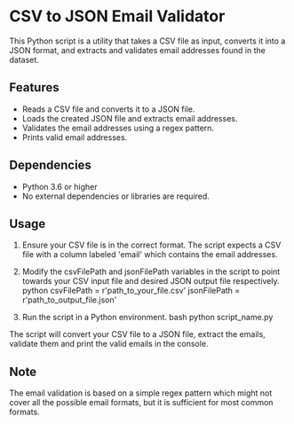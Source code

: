# CSV to JSON Email Validator

This Python script is a utility that takes a CSV file as input, converts it into a JSON format, and extracts and validates email addresses found in the dataset. 

## Features
- Reads a CSV file and converts it to a JSON file.
- Loads the created JSON file and extracts email addresses.
- Validates the email addresses using a regex pattern.
- Prints valid email addresses.

## Dependencies
- Python 3.6 or higher
- No external dependencies or libraries are required.

## Usage

1. Ensure your CSV file is in the correct format. The script expects a CSV file with a column labeled 'email' which contains the email addresses.

2. Modify the csvFilePath and jsonFilePath variables in the script to point towards your CSV input file and desired JSON output file respectively.
    python
    csvFilePath = r'path_to_your_file.csv'
    jsonFilePath = r'path_to_output_file.json'
    

3. Run the script in a Python environment.
    bash
    python script_name.py
    

The script will convert your CSV file to a JSON file, extract the emails, validate them and print the valid emails in the console.

## Note
The email validation is based on a simple regex pattern which might not cover all the possible email formats, but it is sufficient for most common formats.